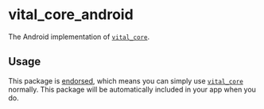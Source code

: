 # vital\_core\_android

The Android implementation of [`vital_core`][1].

## Usage

This package is [endorsed][2], which means you can simply use [`vital_core`][1]
normally. This package will be automatically included in your app when you do.

[1]: https://pub.dev/packages/vital_core
[2]: https://flutter.dev/docs/development/packages-and-plugins/developing-packages#endorsed-federated-plugin
